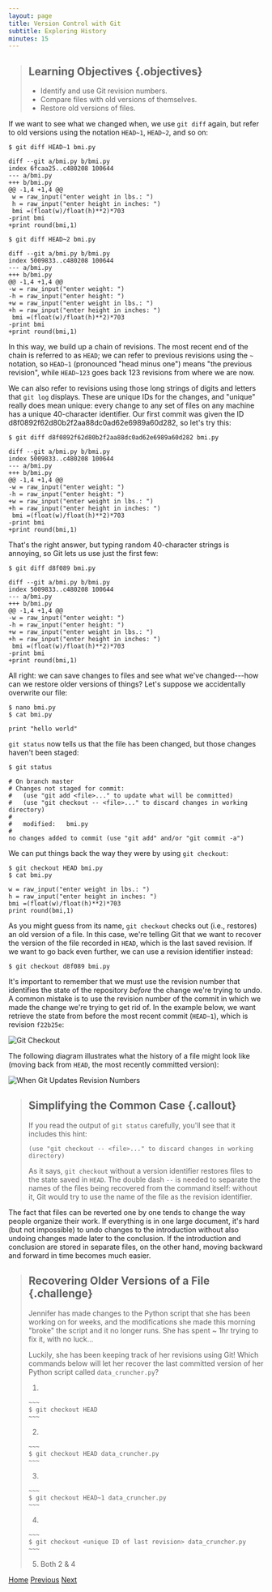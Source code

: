 ```yaml
---
layout: page
title: Version Control with Git
subtitle: Exploring History
minutes: 15
---
```

> ## Learning Objectives {.objectives}
> 
> *   Identify and use Git revision numbers.
> *   Compare files with old versions of themselves.
> *   Restore old versions of files.


If we want to see what we changed when,
we use `git diff` again,
but refer to old versions
using the notation `HEAD~1`, `HEAD~2`, and so on:

~~~ {.bash}
$ git diff HEAD~1 bmi.py
~~~
~~~ {.output}
diff --git a/bmi.py b/bmi.py
index 6fcaa25..c480208 100644
--- a/bmi.py
+++ b/bmi.py
@@ -1,4 +1,4 @@
 w = raw_input("enter weight in lbs.: ")
 h = raw_input("enter height in inches: ")
 bmi =(float(w)/float(h)**2)*703
-print bmi
+print round(bmi,1)
~~~
~~~ {.bash}
$ git diff HEAD~2 bmi.py
~~~
~~~ {.output}
diff --git a/bmi.py b/bmi.py
index 5009833..c480208 100644
--- a/bmi.py
+++ b/bmi.py
@@ -1,4 +1,4 @@
-w = raw_input("enter weight: ")
-h = raw_input("enter height: ")
+w = raw_input("enter weight in lbs.: ")
+h = raw_input("enter height in inches: ")
 bmi =(float(w)/float(h)**2)*703
-print bmi
+print round(bmi,1)
~~~

In this way,
we build up a chain of revisions.
The most recent end of the chain is referred to as `HEAD`;
we can refer to previous revisions using the `~` notation,
so `HEAD~1` (pronounced "head minus one")
means "the previous revision",
while `HEAD~123` goes back 123 revisions from where we are now.

We can also refer to revisions using
those long strings of digits and letters
that `git log` displays.
These are unique IDs for the changes,
and "unique" really does mean unique:
every change to any set of files on any machine
has a unique 40-character identifier.
Our first commit was given the ID
d8f0892f62d80b2f2aa88dc0ad62e6989a60d282,
so let's try this:

~~~ {.bash}
$ git diff d8f0892f62d80b2f2aa88dc0ad62e6989a60d282 bmi.py
~~~
~~~ {.output}
diff --git a/bmi.py b/bmi.py
index 5009833..c480208 100644
--- a/bmi.py
+++ b/bmi.py
@@ -1,4 +1,4 @@
-w = raw_input("enter weight: ")
-h = raw_input("enter height: ")
+w = raw_input("enter weight in lbs.: ")
+h = raw_input("enter height in inches: ")
 bmi =(float(w)/float(h)**2)*703
-print bmi
+print round(bmi,1)
~~~

That's the right answer,
but typing random 40-character strings is annoying,
so Git lets us use just the first few:

~~~ {.bash}
$ git diff d8f089 bmi.py
~~~
~~~ {.output}
diff --git a/bmi.py b/bmi.py
index 5009833..c480208 100644
--- a/bmi.py
+++ b/bmi.py
@@ -1,4 +1,4 @@
-w = raw_input("enter weight: ")
-h = raw_input("enter height: ")
+w = raw_input("enter weight in lbs.: ")
+h = raw_input("enter height in inches: ")
 bmi =(float(w)/float(h)**2)*703
-print bmi
+print round(bmi,1)
~~~


All right:
we can save changes to files and see what we've changed---how
can we restore older versions of things?
Let's suppose we accidentally overwrite our file:

~~~ {.bash}
$ nano bmi.py
$ cat bmi.py
~~~
~~~ {.output}
print "hello world"
~~~

`git status` now tells us that the file has been changed,
but those changes haven't been staged:

~~~ {.bash}
$ git status
~~~
~~~ {.output}
# On branch master
# Changes not staged for commit:
#   (use "git add <file>..." to update what will be committed)
#   (use "git checkout -- <file>..." to discard changes in working directory)
#
#	modified:   bmi.py
#
no changes added to commit (use "git add" and/or "git commit -a")
~~~

We can put things back the way they were
by using `git checkout`:

~~~ {.bash}
$ git checkout HEAD bmi.py
$ cat bmi.py
~~~
~~~ {.output}
w = raw_input("enter weight in lbs.: ")
h = raw_input("enter height in inches: ")
bmi =(float(w)/float(h)**2)*703
print round(bmi,1)
~~~

As you might guess from its name,
`git checkout` checks out (i.e., restores) an old version of a file.
In this case,
we're telling Git that we want to recover the version of the file recorded in `HEAD`,
which is the last saved revision.
If we want to go back even further,
we can use a revision identifier instead:

~~~ {.bash}
$ git checkout d8f089 bmi.py
~~~

It's important to remember that
we must use the revision number that identifies the state of the repository
*before* the change we're trying to undo.
A common mistake is to use the revision number of
the commit in which we made the change we're trying to get rid of.
In the example below, we want retrieve the state from before the most
recent commit (`HEAD~1`), which is revision `f22b25e`:

![Git Checkout](fig/git-checkout.svg)

The following diagram illustrates what the history of a file might look
like (moving back from `HEAD`, the most recently committed version):

![When Git Updates Revision Numbers](fig/git-when-revisions-updated.svg)

> ## Simplifying the Common Case {.callout}
>
> If you read the output of `git status` carefully,
> you'll see that it includes this hint:
>
> ~~~ {.bash}
> (use "git checkout -- <file>..." to discard changes in working directory)
> ~~~
>
> As it says,
> `git checkout` without a version identifier restores files to the state saved in `HEAD`.
> The double dash `--` is needed to separate the names of the files being recovered
> from the command itself:
> without it,
> Git would try to use the name of the file as the revision identifier.

The fact that files can be reverted one by one
tends to change the way people organize their work.
If everything is in one large document,
it's hard (but not impossible) to undo changes to the introduction
without also undoing changes made later to the conclusion.
If the introduction and conclusion are stored in separate files,
on the other hand,
moving backward and forward in time becomes much easier.


> ## Recovering Older Versions of a File {.challenge}
>
> Jennifer has made changes to the Python script that she has been working on for weeks, and the 
> modifications she made this morning "broke" the script and it no longer runs. She has spent
> ~ 1hr trying to fix it, with no luck...
>
> Luckily, she has been keeping track of her revisions using Git! Which commands below will 
> let her recover the last committed version of her Python script called
> `data_cruncher.py`?
>
> 1. 
>
>     ~~~
>     $ git checkout HEAD
>     ~~~
> 2. 
>
>     ~~~
>     $ git checkout HEAD data_cruncher.py
>     ~~~
> 3. 
>
>     ~~~
>     $ git checkout HEAD~1 data_cruncher.py
>     ~~~
> 4. 
>
>     ~~~
>     $ git checkout <unique ID of last revision> data_cruncher.py
>     ~~~
> 5. Both 2 & 4


[Home](index.html)
[Previous](03-changes.html)
[Next](05-ignore.html)